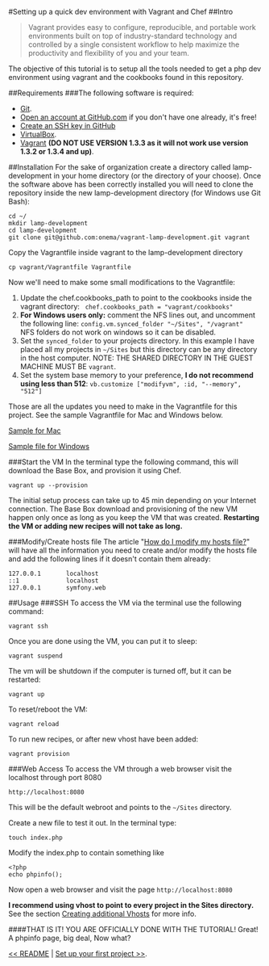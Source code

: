 #Setting up a quick dev environment with Vagrant and Chef
##Intro
> Vagrant provides easy to configure, reproducible, and portable work environments built on top of industry-standard technology and controlled by a single consistent workflow to help maximize the productivity and flexibility of you and your team.

The objective of this tutorial is to setup all the tools needed to 
get a php dev environment using vagrant and the cookbooks found in this 
repository.

##Requirements
###The following software is required: 
 - [Git](http://git-scm.com/downloads).
 - [Open an account at GitHub.com](https://github.com) if you don't have one already, it's free! 
 - [Create an SSH key in GitHub](https://help.github.com/articles/generating-ssh-keys)
 - [VirtualBox](https://www.virtualbox.org/wiki/Downloads).
 - [Vagrant](http://downloads.vagrantup.com/) **(DO NOT USE VERSION 1.3.3 as it will not work use version 1.3.2 or 1.3.4 and up)**.



##Installation
For the sake of organization create a directory called lamp-development in your 
home directory (or the directory of your choose). 
Once the software above has been correctly installed you will need to clone the 
repository inside the new lamp-development directory (for Windows use Git Bash):

```
cd ~/
mkdir lamp-development
cd lamp-development
git clone git@github.com:onema/vagrant-lamp-development.git vagrant
```

Copy the Vagrantfile inside vagrant to the lamp-development directory

``` 
cp vagrant/Vagrantfile Vagrantfile
```

Now we'll need to make some small modifications to the Vagrantfile:

 1. Update the chef.cookbooks_path to point to the cookbooks inside the vagrant directory:
``` chef.cookbooks_path = "vagrant/cookbooks"```
 2. **For Windows users only:** comment the NFS lines out, and uncomment the following line:
```config.vm.synced_folder "~/Sites", "/vagrant"```  
NFS folders do not work on windows so it can be disabled.
 3. Set the ```synced_folder``` to your projects directory. In this example I have placed all my projects in 
```~/Sites``` but this directory can be any directory in the host computer. NOTE: THE SHARED DIRECTORY IN THE GUEST MACHINE MUST BE ```vagrant```.
 4. Set the system base memory to your preference, **I do not recommend using less than 512**:
```vb.customize ["modifyvm", :id, "--memory", "512"]```

Those are all the updates you need to make in the Vagrantfile for this project. 
See the sample Vagrantfile for Mac and Windows below.

[Sample for Mac](Vagrantfile-mac.md)


[Sample file for Windows](Vagrantfile-windows.md)


###Start the VM
In the terminal type the following command, this will download the Base Box, and provision 
it using Chef. 
```
vagrant up --provision
```

The initial setup process can take up to 45 min depending on your Internet connection. 
The Base Box download and provisioning of the new VM happen only once as long as you keep the VM that was created. 
**Restarting the VM or adding new recipes will not take as long.**

###Modify/Create hosts file
The article "[How do I modify my hosts file?](http://www.rackspace.com/knowledge_center/article/how-do-i-modify-my-hosts-file)" 
will have all the information you need to create and/or modify the hosts file and add the following lines if it doesn't contain them already:
```
127.0.0.1       localhost
::1             localhost
127.0.0.1       symfony.web

```
 

##Usage
###SSH
To access the VM via the terminal use the following command:
```
vagrant ssh
``` 

Once you are done using the VM, you can put it to sleep:
```
vagrant suspend
``` 

The vm will be shutdown if the computer is turned off, but it can be restarted:
```
vagrant up
``` 

To reset/reboot the VM:
```
vagrant reload 
```

To run new recipes, or after new vhost have been added:
```
vagrant provision
```

###Web Access
To access the VM through a web browser visit the localhost through port 8080 
```
http://localhost:8080
``` 

This will be the default webroot and points to the ```~/Sites``` directory.  

Create a new file to test it out. In the terminal type:
```
touch index.php
```
Modify the index.php to contain something like 

```
<?php 
echo phpinfo();
```
Now open a web browser and visit the page ```http://localhost:8080```

**I recommend using vhost to point to every project in the Sites directory.**
See the section [Creating additional Vhosts](tutorial.md#creating-additional-vhosts)
for more info.

####THAT IS IT! YOU ARE OFFICIALLY DONE WITH THE TUTORIAL! 
Great! A phpinfo page, big deal, Now what?

[<< README](../README.md) | [Set up your first project >>](symfony-setup.md).

